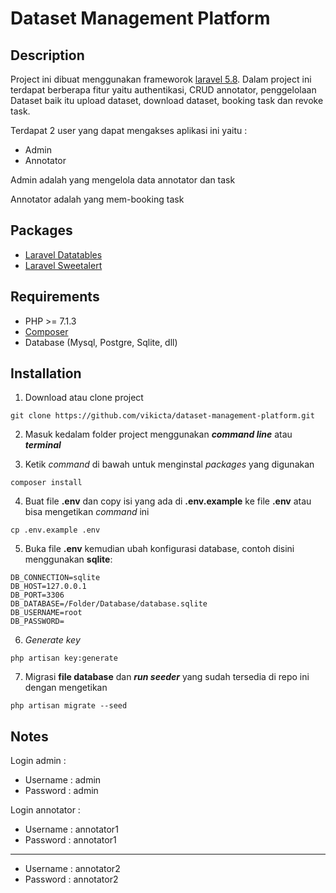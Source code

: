 # Dataset Management Platform

## Description

Project ini dibuat menggunakan frameworok [laravel 5.8](https://laravel.com/docs/5.8). Dalam project ini terdapat berberapa fitur yaitu authentikasi, CRUD annotator, penggelolaan Dataset baik itu upload dataset, download dataset,  booking task dan revoke task. 

Terdapat 2 user yang dapat mengakses aplikasi ini yaitu :
* Admin
* Annotator

Admin adalah yang mengelola data annotator dan task

Annotator adalah yang mem-booking task

## Packages

* [Laravel Datatables](https://github.com/yajra/laravel-datatables)
* [Laravel Sweetalert](https://github.com/realrashid/sweet-alert
)



## Requirements

* PHP >= 7.1.3
* [Composer](https://getcomposer.org)
* Database (Mysql, Postgre, Sqlite, dll)

## Installation

1. Download atau clone project
```
git clone https://github.com/vikicta/dataset-management-platform.git
```

2. Masuk kedalam folder project menggunakan ***command line*** atau ***terminal***

3. Ketik *command* di bawah untuk menginstal *packages* yang digunakan
```
composer install
```
4. Buat file **.env** dan copy isi yang ada di **.env.example** ke file **.env** atau bisa mengetikan *command* ini
```
cp .env.example .env
```
5. Buka file **.env** kemudian ubah konfigurasi database, contoh disini menggunakan **sqlite**:
```
DB_CONNECTION=sqlite
DB_HOST=127.0.0.1
DB_PORT=3306
DB_DATABASE=/Folder/Database/database.sqlite
DB_USERNAME=root
DB_PASSWORD=
```

6. *Generate key*
```
php artisan key:generate
```
7. Migrasi **file database** dan ***run seeder*** yang sudah tersedia di repo ini dengan mengetikan
```
php artisan migrate --seed
```

## Notes

Login admin  :
* Username : admin
* Password : admin

Login annotator :
* Username : annotator1
* Password : annotator1
---

* Username : annotator2
* Password : annotator2



